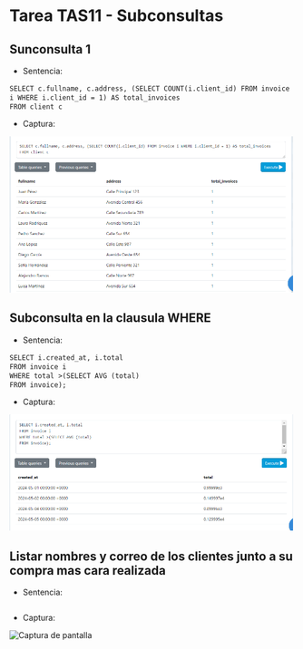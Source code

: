 # Tarea TAS11 - Subconsultas


## Sunconsulta 1
- Sentencia:
```
SELECT c.fullname, c.address, (SELECT COUNT(i.client_id) FROM invoice i WHERE i.client_id = 1) AS total_invoices
FROM client c
```
- Captura:
<img src="./capturas/d1.png" alt="Captura de pantalla" width="500"/>

## Subconsulta en la clausula WHERE
- Sentencia:
```
SELECT i.created_at, i.total
FROM invoice i
WHERE total >(SELECT AVG (total)
FROM invoice);
```
- Captura:
<img src="./capturas/d2.png" alt="Captura de pantalla" width="500"/>

## Listar nombres y correo de los clientes junto a su compra mas cara realizada
- Sentencia:
```

```
- Captura:
<img src="./capturas/d3.png" alt="Captura de pantalla" width="500"/>